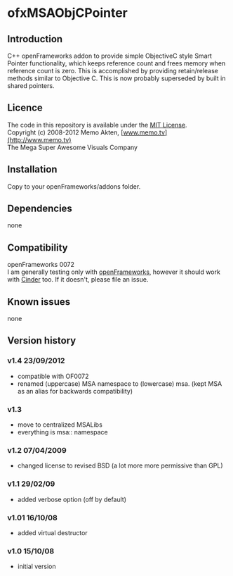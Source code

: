 ofxMSAObjCPointer
=====================================

Introduction
------------
C++ openFrameworks addon to provide simple ObjectiveC style Smart Pointer functionality, which keeps reference count and frees memory when reference count is zero. This is accomplished by providing retain/release methods similar to Objective C. This is now probably superseded by built in shared pointers.

Licence
-------
The code in this repository is available under the [MIT License](https://secure.wikimedia.org/wikipedia/en/wiki/Mit_license).  
Copyright (c) 2008-2012 Memo Akten, [www.memo.tv](http://www.memo.tv)  
The Mega Super Awesome Visuals Company


Installation
------------
Copy to your openFrameworks/addons folder.

Dependencies
------------
none

Compatibility
------------
openFrameworks 0072  
I am generally testing only with [openFrameworks](www.openframeworks.cc), however it should work with [Cinder](www.libcinder.org) too. If it doesn't, please file an issue.


Known issues
------------
none

Version history
------------
### v1.4    23/09/2012
- compatible with OF0072
- renamed (uppercase) MSA namespace to (lowercase) msa. (kept MSA as an alias for backwards compatibility)

### v1.3
- move to centralized MSALibs
- everything is msa:: namespace

### v1.2	07/04/2009
- changed license to revised BSD (a lot more more permissive than GPL)

### v1.1	29/02/09
- added verbose option (off by default)

### v1.01	16/10/08
- added virtual destructor

### v1.0	15/10/08
- initial version


